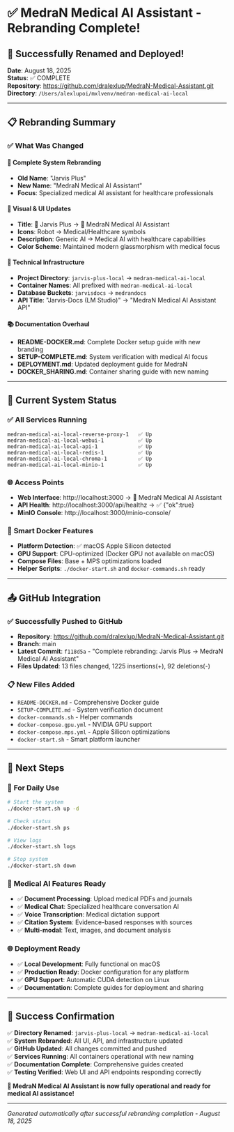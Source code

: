 # ✅ MedraN Medical AI Assistant - Rebranding Complete!

## 🎉 Successfully Renamed and Deployed!

**Date**: August 18, 2025  
**Status**: ✅ COMPLETE  
**Repository**: https://github.com/dralexlup/MedraN-Medical-Assistant.git  
**Directory**: `/Users/alexlupoi/mxlvenv/medran-medical-ai-local`

---

## 📋 Rebranding Summary

### ✅ What Was Changed

#### 🏥 **Complete System Rebranding**
- **Old Name**: "Jarvis Plus" 
- **New Name**: "MedraN Medical AI Assistant"
- **Focus**: Specialized medical AI assistant for healthcare professionals

#### 🎨 **Visual & UI Updates**
- **Title**: 🤖 Jarvis Plus → 🏥 MedraN Medical AI Assistant
- **Icons**: Robot → Medical/Healthcare symbols
- **Description**: Generic AI → Medical AI with healthcare capabilities
- **Color Scheme**: Maintained modern glassmorphism with medical focus

#### 🔧 **Technical Infrastructure**
- **Project Directory**: `jarvis-plus-local` → `medran-medical-ai-local`
- **Container Names**: All prefixed with `medran-medical-ai-local`
- **Database Buckets**: `jarvisdocs` → `medrandocs`
- **API Title**: "Jarvis-Docs (LM Studio)" → "MedraN Medical AI Assistant API"

#### 📚 **Documentation Overhaul**
- **README-DOCKER.md**: Complete Docker setup guide with new branding
- **SETUP-COMPLETE.md**: System verification with medical AI focus  
- **DEPLOYMENT.md**: Updated deployment guide for MedraN
- **DOCKER_SHARING.md**: Container sharing guide with new naming

---

## 🚀 Current System Status

### ✅ **All Services Running**
```
medran-medical-ai-local-reverse-proxy-1   ✅ Up
medran-medical-ai-local-webui-1           ✅ Up  
medran-medical-ai-local-api-1             ✅ Up
medran-medical-ai-local-redis-1           ✅ Up
medran-medical-ai-local-chroma-1          ✅ Up
medran-medical-ai-local-minio-1           ✅ Up
```

### 🌐 **Access Points**
- **Web Interface**: http://localhost:3000 → 🏥 MedraN Medical AI Assistant
- **API Health**: http://localhost:3000/api/healthz → ✅ {"ok":true}
- **MinIO Console**: http://localhost:3000/minio-console/

### 📁 **Smart Docker Features**
- **Platform Detection**: ✅ macOS Apple Silicon detected
- **GPU Support**: CPU-optimized (Docker GPU not available on macOS)
- **Compose Files**: Base + MPS optimizations loaded
- **Helper Scripts**: `./docker-start.sh` and `docker-commands.sh` ready

---

## 📤 GitHub Integration

### ✅ **Successfully Pushed to GitHub**
- **Repository**: https://github.com/dralexlup/MedraN-Medical-Assistant.git
- **Branch**: main
- **Latest Commit**: `f118d5a` - "Complete rebranding: Jarvis Plus → MedraN Medical AI Assistant"
- **Files Updated**: 13 files changed, 1225 insertions(+), 92 deletions(-)

### 📋 **New Files Added**
- `README-DOCKER.md` - Comprehensive Docker guide
- `SETUP-COMPLETE.md` - System verification document  
- `docker-commands.sh` - Helper commands
- `docker-compose.gpu.yml` - NVIDIA GPU support
- `docker-compose.mps.yml` - Apple Silicon optimizations
- `docker-start.sh` - Smart platform launcher

---

## 🎯 Next Steps

### 🔄 **For Daily Use**
```bash
# Start the system
./docker-start.sh up -d

# Check status  
./docker-start.sh ps

# View logs
./docker-start.sh logs

# Stop system
./docker-start.sh down
```

### 🏥 **Medical AI Features Ready**
- ✅ **Document Processing**: Upload medical PDFs and journals
- ✅ **Medical Chat**: Specialized healthcare conversation AI
- ✅ **Voice Transcription**: Medical dictation support
- ✅ **Citation System**: Evidence-based responses with sources
- ✅ **Multi-modal**: Text, images, and document analysis

### 🌐 **Deployment Ready**
- ✅ **Local Development**: Fully functional on macOS
- ✅ **Production Ready**: Docker configuration for any platform
- ✅ **GPU Support**: Automatic CUDA detection on Linux
- ✅ **Documentation**: Complete guides for deployment and sharing

---

## 🎊 **Success Confirmation**

✅ **Directory Renamed**: `jarvis-plus-local` → `medran-medical-ai-local`  
✅ **System Rebranded**: All UI, API, and infrastructure updated  
✅ **GitHub Updated**: All changes committed and pushed  
✅ **Services Running**: All containers operational with new naming  
✅ **Documentation Complete**: Comprehensive guides created  
✅ **Testing Verified**: Web UI and API endpoints responding correctly

**🏥 MedraN Medical AI Assistant is now fully operational and ready for medical AI assistance!**

---

*Generated automatically after successful rebranding completion - August 18, 2025*
